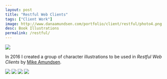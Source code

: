 ```yaml
---
layout: post
title: "Restful Web Clients"
tags: ["Client Work"]
image: http://www.danaamundsen.com/portfolio/client/restful/photo4.png
desc: Book Illustrations
permalink: /restful/
---
```


![](http://www.danaamundsen.com/portfolio/client/restful/characters.png)

In 2016 I created a group of character illustrations to be used in *Restful Web Clients* by [Mike Amundsen](http://www.amundsen.com).

![](http://www.danaamundsen.com/portfolio/client/restful/photo1.png)
![](http://www.danaamundsen.com/portfolio/client/restful/photo2.png)
![](http://www.danaamundsen.com/portfolio/client/restful/photo3.png)
![](http://www.danaamundsen.com/portfolio/client/restful/photo4.png)
